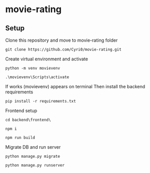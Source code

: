 # movie-rating

## Setup

Clone this repository and move to movie-rating folder

`git clone https://github.com/Cyri0/movie-rating.git`

Create virtual environment and activate

`python -m venv movievenv`

`.\movievenv\Scripts\activate`

If works (movievenv) appears on terminal
Then install the backend requirements

`pip install -r requirements.txt`

Frontend setup

`cd backend\frontend\`

`npm i`

`npm run build`

Migrate DB and run server

`python manage.py migrate`

`python manage.py runserver`

